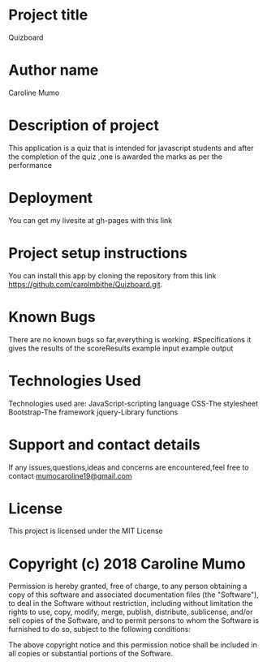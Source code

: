 # Project title
Quizboard
# Author name
Caroline Mumo
# Description of project
This application is a quiz that is intended for javascript students and after the completion of the quiz ,one is awarded the marks as per the performance

# Deployment
You can get my livesite at gh-pages with this link

# Project setup instructions
You can install this app by cloning the repository from this link https://github.com/carolmbithe/Quizboard.git.

# Known Bugs
There are no known bugs so far,everything is working.
#Specifications
it gives the results of the scoreResults
example input
example output

# Technologies Used
Technologies used are:
JavaScript-scripting language
CSS-The stylesheet
Bootstrap-The framework
jquery-Library functions

# Support and contact details
 If any issues,questions,ideas and concerns are encountered,feel free to contact mumocaroline19@gmail.com

# License
This project is licensed under the MIT License
# Copyright (c) 2018 Caroline Mumo
Permission is hereby granted, free of charge, to any person obtaining a copy
of this software and associated documentation files (the "Software"), to deal
in the Software without restriction, including without limitation the rights
to use, copy, modify, merge, publish, distribute, sublicense, and/or sell
copies of the Software, and to permit persons to whom the Software is
furnished to do so, subject to the following conditions:

The above copyright notice and this permission notice shall be included in
all copies or substantial portions of the Software.
